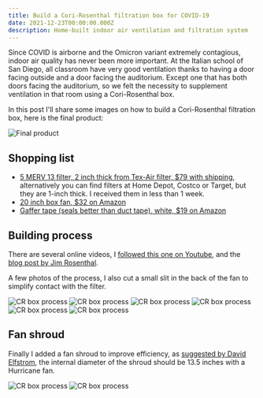 ```yaml
---
title: Build a Cori-Rosenthal filtration box for COVID-19
date: 2021-12-23T00:00:00.000Z
description: Home-built indoor air ventilation and filtration system
---
```


Since COVID is airborne and the Omicron variant extremely contagious, indoor
air quality has never been more important.
At the Italian school of San Diego, all classroom have very good ventilation thanks
to having a door facing outside and a door facing the auditorium. Except one
that has both doors facing the auditorium, so we felt the necessity to supplement
ventilation in that room using a Cori-Rosenthal box.

In this post I'll share some images on how to build a Cori-Rosenthal filtration box,
here is the final product:

![Final product](/static/img/crbox_20211220_195430045.PORTRAIT.jpg)

## Shopping list

* [5 MERV 13 filter, 2 inch thick from Tex-Air filter, $79 with shipping](https://www.texairfilters.com/5-filter-style-for-box-fan-and-merv-13-filters-air-cleaner/), alternatively you can find filters at Home Depot, Costco or Target, but they are 1-inch thick. I received them in less than 1 week.
* [20 inch box fan, $32 on Amazon](https://www.amazon.com/gp/product/B06XGSJ94B/ref=ppx_yo_dt_b_asin_title_o06_s00?ie=UTF8&psc=1)
* [Gaffer tape (seals better than duct tape), white, $19 on Amazon](https://www.amazon.com/gp/product/B00LMNYFHI/)

## Building process

There are several online videos, I [followed this one on Youtube](https://www.youtube.com/watch?v=aEn2xzlvrdo), and the [blog post by Jim Rosenthal](https://www.texairfilters.com/a-variation-on-the-box-fan-with-merv-13-filter-air-cleaner/).

A few photos of the process, I also cut a small slit in the back of the fan to simplify contact with the filter.

![CR box process](/static/img/crbox_20211220_160527250.jpg)
![CR box process](/static/img/crbox_20211220_164051578.jpg)
![CR box process](/static/img/crbox_20211220_164422545.jpg)
![CR box process](/static/img/crbox_20211220_164637609.jpg)
![CR box process](/static/img/crbox_20211220_165104898.jpg)
![CR box process](/static/img/crbox_20211220_165357048.jpg)

## Fan shroud
Finally I added a fan shroud to improve efficiency, as [suggested by David Elfstrom](https://twitter.com/DavidElfstrom/status/1424069532117880841), the internal diameter of the shroud should be 13.5 inches with a Hurricane fan.

![CR box process](/static/img/crbox_20211220_175830529.jpg)
![CR box process](/static/img/crbox_20211220_180421046.jpg)
